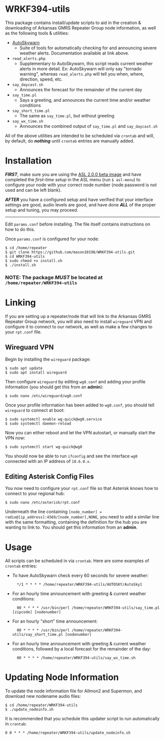 # WRKF394-utils

This package contains install/update scripts to aid in the creation & downloading of Arkansas GMRS Repeater Group node information, as well as the following tools & utilities:
- [AutoSkywarn](https://kizzy03.wixsite.com/kf5vh/auto-skywarn)
    - Suite of tools for automatically checking for and announcing severe weather alerts. Documentation available at link above.
- `read_alerts.php`
    - Supplementary to AutoSkywarn, this script reads current weather alerts in more detail. Ex: AutoSkywarn will only say "tornado warning", whereas `read_alerts.php` will tell you when, where, direction, speed, etc.
- `say_daycast.sh`
    - Announces the forecast for the remainder of the current day
- `say_time.pl`
    - Says a greeting, and announces the current time and/or weather conditions
- `say_short_time.pl`
    - The same as `say_time.pl`, but without greeting
- `say_wx_time.sh`
    - Announces the combined output of `say_time.pl` and `say_daycast.sh`

All of the above utilities are intended to be scheduled via `crontab` and will, by default, do ***nothing*** until `crontab` entries are manually added.

# Installation

***FIRST***, make sure you are using the [ASL 2.0.0 beta image](http://downloads.allstarlink.org/index.php?b=ASL_Images_Beta) and have completed the *first-time setup* in the ASL menu (run `$ asl-menu`) to configure your node with your correct node number (node password is not used and can be left blank).

***AFTER*** you have a configured setup and have verified that your interface settings are good, audio levels are good, and have done ***ALL*** of the proper setup and tuning, you may proceed.

---

Edit `params.conf` before installing. The file itself contains instructions on how to do this.

Once `params.conf` is configured for your node:

    $ cd /home/repeater
    $ git clone https://github.com/mason10198/WRKF394-utils.git
    $ cd WRKF394-utils
    $ sudo chmod +x install.sh
    $ ./install.sh

### NOTE: The package ***MUST*** be located at `/home/repeater/WRKF394-utils`

# Linking

If you are setting up a repeater/node that will link to the Arkansas GMRS Repeater Group network, you will also need to install `wireguard` VPN and configure it to connect to our network, as well as make a few changes to your `rpt.conf` file.

## Wireguard VPN

Begin by installing the `wireguard` package:

    $ sudo apt update
    $ sudo apt install wireguard

Then configure `wireguard` by editing `wg0.conf` and adding your profile information (you should get this from an **admin**):

    $ sudo nano /etc/wireguard/wg0.conf

Once your profile information has been added to `wg0.conf`, you should tell `wireguard` to connect at boot:

    $ sudo systemctl enable wg-quick@wg0.service
    $ sudo systemctl daemon-reload

Now you can either reboot and let the VPN autostart, or manually start the VPN now:

    $ sudo systemctl start wg-quick@wg0

You should now be able to run `ifconfig` and see the interface `wg0` connected with an IP address of `10.6.0.x`.

## Editing Asterisk Config Files
You now need to configure your `rpt.conf` file so that Asterisk knows how to connect to your regional hub:

    $ sudo nano /etc/asterisk/rpt.conf

Underneath the line containing `[node_number] = radio@[ip_address]:4569/[node_number],NONE`, you need to add a similar line with the same formatting, containing the definition for the hub you are wanting to link to. You should get this information from an **admin**.

# Usage
All scripts can be scheduled in via `crontab`. Here are some examples of `crontab` entries:

- To have AutoSkywarn check every 60 seconds for severe weather:

        */1 * * * * /home/repeater/WRKF394-utils/AUTOSKY/AutoSky1

- For an hourly time announcement with greeting & current weather conditions:

        00 * * * * /usr/bin/perl /home/repeater/WRKF394-utils/say_time.pl [zipcode] [nodenumber]

- For an hourly "short" time announcement:

        00 * * * * /usr/bin/perl /home/repeater/WRKF394-utils/say_short_time.pl [nodenumber]

- For an hourly time announcement with greeting & current weather conditions, followed by a local forecast for the remainder of the day:
        
        00 * * * * /home/repeater/WRKF394-utils/say_wx_time.sh

# Updating Node Information
To update the node information file for Allmon2 and Supermon, and download new nodename audio files:

    $ cd /home/repeater/WRKF394-utils
    $ ./update_nodeinfo.sh

It is recommended that you schedule this updater script to run automatically in `crontab`:

    0 0 * * * /home/repeater/WRKF394-utils/update_nodeinfo.sh